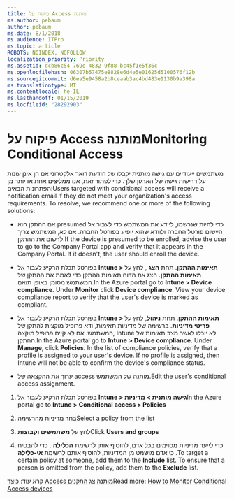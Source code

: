 ```yaml
---
title: פיקוח על Access מותנה
ms.author: pebaum
author: pebaum
ms.date: 8/1/2018
ms.audience: ITPro
ms.topic: article
ROBOTS: NOINDEX, NOFOLLOW
localization_priority: Priority
ms.assetid: dcb86c54-769e-4832-9f88-bc45f1e5f36c
ms.openlocfilehash: 06307b57475e8828e6d4e5e01625d5100576f12b
ms.sourcegitcommit: d6ea5e9458a2b8ceaab3ac4bd483e1130b9a398a
ms.translationtype: MT
ms.contentlocale: he-IL
ms.lasthandoff: 01/15/2019
ms.locfileid: "28292903"
---
```

# <a name="monitoring-conditional-access"></a><span data-ttu-id="1dd0f-102">פיקוח על Access מותנה</span><span class="sxs-lookup"><span data-stu-id="1dd0f-102">Monitoring Conditional Access</span></span>

<span data-ttu-id="1dd0f-p101">משתמשים ייעודיים עם גישה מותנית יקבלו של הודעת דואר אלקטרוני אם הן אינן עונות על דרישות גישה של הארגון שלך. כדי לפתור זאת, אנו ממליצים אחת או יותר מן הפתרונות הבאים:</span><span class="sxs-lookup"><span data-stu-id="1dd0f-p101">Users targeted with conditional access will receive a notification email if they do not meet your organization's access requirements. To resolve, we recommend one or more of the following solutions:</span></span>
  
- <span data-ttu-id="1dd0f-p102">אם ההתקן הוא presumed כדי להיות שנרשמו, ליידע את המשתמש כדי לעבור אל היישום פורטל החברה ולוודא שהוא יופיע בפורטל החברה. אם לא, המשתמש צריך לרשום את ההתקן.</span><span class="sxs-lookup"><span data-stu-id="1dd0f-p102">If the device is presumed to be enrolled, advise the user to go to the Company Portal app and verify that it appears in the Company Portal. If it doesn't, the user should enroll the device.</span></span>
    
- <span data-ttu-id="1dd0f-p103">בפורטל תכלת הרקיע לעבור אל **Intune \> תאימות ההתקן**. תחת **הצג** , לחץ על **תאימות ההתקן**. הצג את הדוח תאימות ההתקן כדי לאמת את ההתקן של המשתמש מסומן באופן תואם.</span><span class="sxs-lookup"><span data-stu-id="1dd0f-p103">In the Azure portal go to **Intune \> Device compliance**. Under **Monitor** click **Device compliance**. View your device compliance report to verify that the user's device is marked as compliant.</span></span> 
    
- <span data-ttu-id="1dd0f-p104">בפורטל תכלת הרקיע לעבור אל **Intune \> תאימות ההתקן**. תחת **ניהול**, לחץ על **פריטי מדיניות**. ברשימה של מדיניות תאימות, ודא פרופיל מוקצית להתקן של המשתמש. אם לא קיים פרופיל מוקצה, Intune לא יוכלו לאשר מצב תאימות של ההתקן.</span><span class="sxs-lookup"><span data-stu-id="1dd0f-p104">In the Azure portal go to **Intune \> Device compliance**. Under **Manage**, click **Policies**. In the list of compliance policies, verify that a profile is assigned to your user's device. If no profile is assigned, then Intune will not be able to confirm the device's compliance status.</span></span> 
    
- <span data-ttu-id="1dd0f-114">ערוך את ההקצאה של access מותנה של המשתמש.</span><span class="sxs-lookup"><span data-stu-id="1dd0f-114">Edit the user's conditional access assignment.</span></span>
    
1. <span data-ttu-id="1dd0f-115">בפורטל תכלת הרקיע לעבור אל **Intune \> גישה מותנית \> מדיניות**</span><span class="sxs-lookup"><span data-stu-id="1dd0f-115">In the Azure portal go to **Intune \> Conditional access \> Policies**</span></span>
    
2. <span data-ttu-id="1dd0f-116">בחר מדיניות מהרשימה</span><span class="sxs-lookup"><span data-stu-id="1dd0f-116">Select a policy from the list</span></span>
    
3. <span data-ttu-id="1dd0f-117">לחץ על **משתמשים וקבוצות**</span><span class="sxs-lookup"><span data-stu-id="1dd0f-117">Click **Users and groups**</span></span>
    
4. <span data-ttu-id="1dd0f-p105">כדי לייעד מדיניות מסוימים בכל אדם, להוסיף אותן לרשימת **הכלילה** . כדי להבטיח כי אדם מושמט מן המדיניות, להוסיף אותם לרשימת **אי-כלילה** .</span><span class="sxs-lookup"><span data-stu-id="1dd0f-p105">To target a certain policy at someone, add them to the **Include** list. To ensure that a person is omitted from the policy, add them to the **Exclude** list.</span></span> 
    
<span data-ttu-id="1dd0f-120">קרא עוד: [כיצד Access מותנה צג התקנים](https://docs.microsoft.com/en-us/intune/conditional-access-exchange-monitor)</span><span class="sxs-lookup"><span data-stu-id="1dd0f-120">Read more: [How to Monitor Conditional Access devices](https://docs.microsoft.com/en-us/intune/conditional-access-exchange-monitor)</span></span>
  

